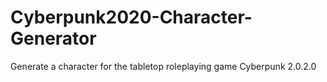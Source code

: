 # Cyberpunk2020-Character-Generator
Generate a character for the tabletop roleplaying game Cyberpunk 2.0.2.0
